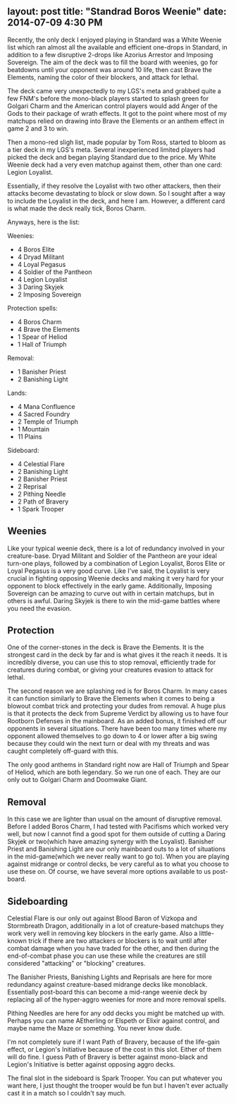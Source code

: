 layout: post
title: "Standrad Boros Weenie"
date: 2014-07-09 4:30 PM
---

Recently, the only deck I enjoyed playing in Standard was a White Weenie
list which ran almost all the available and efficient one-drops in
Standard, in addition to a few disruptive 2-drops like Azorius Arrestor
and Imposing Sovereign. The aim of the deck was to fill the board with
weenies, go for beatdowns until your opponent was around 10 life, then
cast Brave the Elements, naming the color of their blockers, and attack
for lethal.

The deck came very unexpectedly to my LGS's meta and grabbed quite a few
FNM's before the mono-black players started to splash green for
Golgari Charm and the American control players would add Anger of the
Gods to their package of wrath effects. It got to the point where most
of my matchups relied on drawing into Brave the Elements or an anthem
effect in game 2 and 3 to win.

Then a mono-red sligh list, made popular by Tom Ross, started to bloom
as a tier deck in my LGS's meta. Several inexperienced limited players
had picked the deck and began playing Standard due to the price. My
White Weenie deck had a very even matchup against them, other than one
card: Legion Loyalist.

Essentially, if they resolve the Loyalist with two other attackers, then
their attacks become devastating to block or slow down. So I sought after
a way to include the Loyalist in the deck, and here I am. However, a
different card is what made the deck really tick, Boros Charm.

Anyways, here is the list:

Weenies:

* 4 Boros Elite
* 4 Dryad Militant
* 4 Loyal Pegasus
* 4 Soldier of the Pantheon
* 4 Legion Loyalist
* 3 Daring Skyjek
* 2 Imposing Sovereign

Protection spells:

* 4 Boros Charm
* 4 Brave the Elements
* 1 Spear of Heliod
* 1 Hall of Triumph

Removal:

* 1 Banisher Priest
* 2 Banishing Light

Lands:

* 4 Mana Confluence
* 4 Sacred Foundry
* 2 Temple of Triumph
* 1 Mountain
* 11 Plains

Sideboard:

* 4 Celestial Flare
* 2 Banishing Light
* 2 Banisher Priest
* 2 Reprisal
* 2 Pithing Needle
* 2 Path of Bravery
* 1 Spark Trooper

## Weenies

Like your typical weenie deck, there is a lot of redundancy involved
in your creature-base. Dryad Militant and Soldier of the Pantheon are
your ideal turn-one plays, followed by a combination of Legion
Loyalist, Boros Elite or Loyal Pegasus is a very good curve. Like I've
said, the Loyalist is very crucial in fighting opposing Weenie decks
and making it very hard for your opponent to block effectively in the
early game. Additionally, Imposing Sovereign can be amazing to curve
out with in certain matchups, but in others is awful. Daring Skyjek
is there to win the mid-game battles where you need the evasion.

## Protection

One of the corner-stones in the deck is Brave the Elements. It is the
strongest card in the deck by far and is what gives it the reach it
needs. It is incredibly diverse, you can use this to stop removal, 
efficiently trade for creatures during combat, or giving your creatures
evasion to attack for lethal.

The second reason we are splashing red is for Boros Charm. In many
cases it can function similarly to Brave the Elements when it comes to
being a blowout combat trick and protecting your dudes from removal.
A huge plus is that it protects the deck from Supreme Verdict by
allowing us to have four Rootborn Defenses in the mainboard. As an
added bonus, it finished off our opponents in several situations.
There have been too many times where my opponent allowed themselves
to go down to 4 or lower after a big swing because they could win the
next turn or deal with my threats and was caught completely off-guard
with this.

The only good anthems in Standard right now are Hall of Triumph and
Spear of Heliod, which are both legendary. So we run one of each.
They are our only out to Golgari Charm and Doomwake Giant.

## Removal

In this case we are lighter than usual on the amount of disruptive
removal. Before I added Boros Charm, I had tested with Pacifisms which
worked very well, but now I cannot find a good spot for them outside
of cutting a Daring Skyjek or two(which have amazing synergy with the
Loyalist). Banisher Priest and Banishing Light are our only mainboard
outs to a lot of situations in the mid-game(which we never really want
to go to). When you are playing against midrange or control decks, be
very careful as to what you choose to use these on. Of course, we have
several more options available to us post-board.

## Sideboarding

Celestial Flare is our only out against Blood Baron of Vizkopa and
Stormbreath Dragon, additionally in a lot of creature-based matchups
they work very well in removing key blockers in the early game. Also
a little-known trick if there are two attackers or blockers is to wait
until after combat damage when you have traded for the other, and then
during the end-of-combat phase you can use these while the creatures
are still considered "attacking" or "blocking" creatures.

The Banisher Priests, Banishing Lights and Reprisals are here for
more redundancy against creature-based midrange decks like monoblack.
Essentially post-board this can become a mid-range weenie deck by
replacing all of the hyper-aggro weenies for more and more removal
spells.

Pithing Needles are here for any odd decks you might be matched up
with. Perhaps you can name AEtherling or Elspeth or Elixir against
control, and maybe name the Maze or something. You never know dude.

I'm not completely sure if I want Path of Bravery, because of the
life-gain effect, or Legion's Initiative because of the cost in this
slot. Either of them will do fine. I guess Path of Bravery is better
against mono-black and Legion's Initiative is better against opposing
aggro decks.

The final slot in the sideboard is Spark Trooper. You can put whatever
you want here, I just thought the trooper would be fun but I haven't
ever actually cast it in a match so I couldn't say much.
